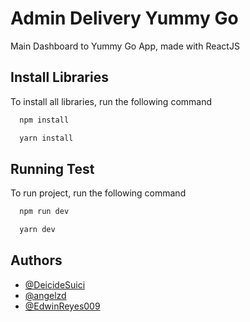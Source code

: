 # Admin Delivery Yummy Go

Main Dashboard to Yummy Go App, made with ReactJS
## Install Libraries

To install all libraries, run the following command

```bash
  npm install
```
```bash
  yarn install
```

## Running Test

To run project, run the following command

```bash
  npm run dev
```
```bash
  yarn dev
```
## Authors

- [@DeicideSuici](https://github.com/DeicideSuici)
- [@angelzd](https://www.github.com/angelzd27)
- [@EdwinReyes009](https://github.com/EdwinReyes009)
